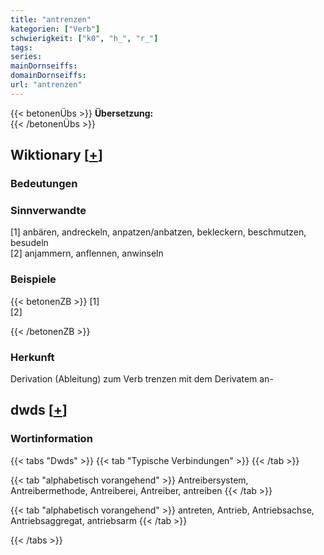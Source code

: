 ```yaml
---
title: "antrenzen"
kategorien: ["Verb"]
schwierigkeit: ["k0", "h_", "r_"]
tags:
series:
mainDornseiffs:
domainDornseiffs:
url: "antrenzen"
---
```


{{< betonenÜbs >}}
**Übersetzung:**  
{{< /betonenÜbs >}}

## Wiktionary [[+](https://de.wiktionary.org/wiki/antrenzen)]

### Bedeutungen

### Sinnverwandte
[1] anbären, andreckeln, anpatzen/anbatzen, bekleckern, beschmutzen, besudeln  
[2] anjammern, anflennen, anwinseln  

### Beispiele
{{< betonenZB >}}
[1]  
[2]  

{{< /betonenZB >}}
### Herkunft
Derivation (Ableitung) zum Verb trenzen mit dem Derivatem an-  



## dwds [[+](https://www.dwds.de/wb/antrenzen)]

### Wortinformation
{{< tabs "Dwds" >}}
{{< tab "Typische Verbindungen" >}}
{{< /tab >}}

{{< tab "alphabetisch vorangehend" >}}
Antreibersystem, Antreibermethode, Antreiberei, Antreiber, antreiben
{{< /tab >}}

{{< tab "alphabetisch vorangehend" >}}
antreten, Antrieb, Antriebsachse, Antriebsaggregat, antriebsarm
{{< /tab >}}

{{< /tabs >}}

